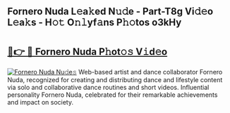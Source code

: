 ## Fornero Nuda L𝚎a𝚔ed N𝚞𝚍e - Part-T8g Vi𝚍𝚎o L𝚎a𝚔s - H𝚘𝚝 O𝚗𝚕yf𝚊ns P𝚑𝚘tos o3kHy

# <h2><a href="http://kfat4t.oniu.top/?m=Fornero+Nuda">🔗👉 🔴 Fornero Nuda P𝚑ot𝚘𝚜 V𝚒d𝚎o</a></h2>

[![Fornero Nuda Nu𝚍e𝚜](https://i.imgur.com/0qMVB7G.gif)](http://kfat4t.oniu.top/?m=Fornero+Nuda)
Web-based artist and dance collaborator Fornero Nuda, recognized for creating and distributing dance and lifestyle content via solo and collaborative dance routines and short videos. Influential personality Fornero Nuda, celebrated for their remarkable achievements and impact on society.  
